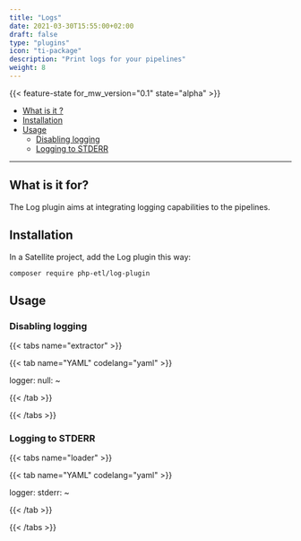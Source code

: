 ```yaml
---
title: "Logs"
date: 2021-03-30T15:55:00+02:00
draft: false
type: "plugins"
icon: "ti-package"
description: "Print logs for your pipelines"
weight: 8
---
```


{{< feature-state for_mw_version="0.1" state="alpha" >}}

- [What is it ?](#what-is-it-)
- [Installation](#installation)
- [Usage](#usage)
    - [Disabling logging](#disabling-logging)
    - [Logging to STDERR](#logging-to-stderr)

---

## What is it for?

The Log plugin aims at integrating logging capabilities to the pipelines.

## Installation

In a Satellite project, add the Log plugin this way:

```shell
composer require php-etl/log-plugin
```

## Usage

### Disabling logging

{{< tabs name="extractor" >}}

{{< tab name="YAML" codelang="yaml"  >}}

logger:
  null: ~

{{< /tab >}}

{{< /tabs >}}

### Logging to STDERR

{{< tabs name="loader" >}}

{{< tab name="YAML" codelang="yaml"  >}}

logger:
  stderr: ~

{{< /tab >}}

{{< /tabs >}}
